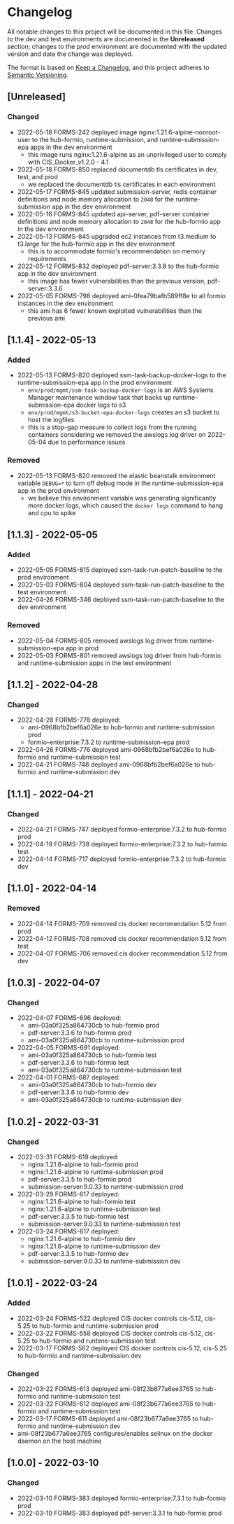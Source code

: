 # Changelog
All notable changes to this project will be documented in this file. Changes to the dev and test environments are documented in the **Unreleased** section; changes to the prod environment are documented with the updated version and date the change was deployed.

The format is based on [Keep a Changelog](https://keepachangelog.com/en/1.0.0/),
and this project adheres to [Semantic Versioning](https://semver.org/spec/v2.0.0.html).

## [Unreleased]
### Changed
- 2022-05-18 FORMS-242 deployed image nginx:1.21.6-alpine-nonroot-user to the hub-formio, runtime-submission, and runtime-submission-epa apps in the dev environment
  - this image runs nginx:1.21.6-alpine as an unprivileged user to comply with CIS_Docker_v1.2.0 - 4.1
- 2022-05-18 FORMS-850 replaced documentdb tls certificates in dev, test, and prod
  - we replaced the documentdb tls certificates in each environment
- 2022-05-17 FORMS-845 updated submission-server, redis container definitions and node memory allocation to `2048` for the runtime-submission app in the dev environment
- 2022-05-16 FORMS-845 updated api-server, pdf-server container definitions and node memory allocation to `2048` for the hub-formio app in the dev environment
- 2022-05-13 FORMS-845 upgraded ec2 instances from t3.medium to t3.large for the hub-formio app in the dev environment
  - this is to accommodate formio's recommendation on memory requirements
- 2022-05-12 FORMS-832 deployed pdf-server:3.3.8 to the hub-formio app in the dev environment
  - this image has fewer vulnerabilities than the previous version, pdf-server:3.3.6
- 2022-05-05 FORMS-798 deployed ami-0fea79bafb589ff8e to all formio instances in the dev environment
  - this ami has 6 fewer known exploited vulnerabilities than the previous ami

## [1.1.4] - 2022-05-13
### Added
- 2022-05-13 FORMS-820 deployed ssm-task-backup-docker-logs to the runtime-submission-epa app in the prod environment
    - `env/prod/mgmt/ssm-task-backup-docker-logs` is an AWS Systems Manager maintenance window task that backs up runtime-submission-epa docker logs to s3
    - `env/prod/mgmt/s3-bucket-epa-docker-logs` creates an s3 bucket to host the logfiles
    - this is a stop-gap measure to collect logs from the running containers considering we removed the awslogs log driver on 2022-05-04 due to performance issues
### Removed
- 2022-05-13 FORMS-820 removed the elastic beanstalk environment variable `DEBUG=*` to turn off debug mode in the runtime-submission-epa app in the prod environment
    - we believe this environment variable was generating significantly more docker logs, which caused the `docker logs` command to hang and cpu to spike

## [1.1.3] - 2022-05-05
### Added
- 2022-05-05 FORMS-815 deployed ssm-task-run-patch-baseline to the prod environment
- 2022-05-03 FORMS-804 deployed ssm-task-run-patch-baseline to the test environment
- 2022-04-26 FORMS-346 deployed ssm-task-run-patch-baseline to the dev environment

### Removed
- 2022-05-04 FORMS-805 removed awslogs log driver from runtime-submission-epa app in prod
- 2022-05-03 FORMS-801 removed awslogs log driver from hub-formio and runtime-submission apps in the test environment

## [1.1.2] - 2022-04-28
### Changed
- 2022-04-28 FORMS-778 deployed:
    - ami-0968bfb2bef6a026e to hub-formio and runtime-submission prod
    - formio-enterprise:7.3.2 to runtime-submission-epa prod
- 2022-04-26 FORMS-776 deployed ami-0968bfb2bef6a026e to hub-formio and runtime-submission test
- 2022-04-21 FORMS-748 deployed ami-0968bfb2bef6a026e to hub-formio and runtime-submission dev

## [1.1.1] - 2022-04-21
### Changed
- 2022-04-21 FORMS-747 deployed formio-enterprise:7.3.2 to hub-formio prod
- 2022-04-19 FORMS-738 deployed formio-enterprise:7.3.2 to hub-formio test
- 2022-04-14 FORMS-717 deployed formio-enterprise:7.3.2 to hub-formio dev

## [1.1.0] - 2022-04-14
### Removed
- 2022-04-14 FORMS-709 removed cis docker recommendation 5.12 from prod
- 2022-04-12 FORMS-708 removed cis docker recommendation 5.12 from test
- 2022-04-07 FORMS-706 removed cis docker recommendation 5.12 from dev

## [1.0.3] - 2022-04-07
### Changed
- 2022-04-07 FORMS-696 deployed:
    - ami-03a0f325a864730cb to hub-formio prod
    - pdf-server:3.3.6 to hub-formio prod
    - ami-03a0f325a864730cb to runtime-submission prod
- 2022-04-05 FORMS-691 deployed:
    - ami-03a0f325a864730cb to hub-formio test
    - pdf-server:3.3.6 to hub-formio test
    - ami-03a0f325a864730cb to runtime-submission test
- 2022-04-01 FORMS-687 deployed:
    - ami-03a0f325a864730cb to hub-formio dev
    - pdf-server:3.3.6 to hub-formio dev
    - ami-03a0f325a864730cb to runtime-submission dev

## [1.0.2] - 2022-03-31
### Changed
- 2022-03-31 FORMS-619 deployed:
    - nginx:1.21.6-alpine to hub-formio prod
    - nginx:1.21.6-alpine to runtime-submission prod
    - pdf-server:3.3.5 to hub-formio prod
    - submission-server:9.0.33 to runtime-submission prod
- 2022-03-29 FORMS-617 deployed:
    - nginx:1.21.6-alpine to hub-formio test
    - nginx:1.21.6-alpine to runtime-submission test
    - pdf-server:3.3.5 to hub-formio test
    - submission-server:9.0.33 to runtime-submission test
- 2022-03-24 FORMS-617 deployed:
    - nginx:1.21.6-alpine to hub-formio dev
    - nginx:1.21.6-alpine to runtime-submission dev
    - pdf-server:3.3.5 to hub-formio dev
    - submission-server:9.0.33 to runtime-submission dev

## [1.0.1] - 2022-03-24
### Added
- 2022-03-24 FORMS-522 deployed CIS docker controls cis-5.12, cis-5.25 to hub-formio and runtime-submission prod
- 2022-03-22 FORMS-558 deployed CIS docker controls cis-5.12, cis-5.25 to hub-formio and runtime-submission test
- 2022-03-17 FORMS-562 deployed CIS docker controls cis-5.12, cis-5.25 to hub-formio and runtime-submission dev

### Changed
- 2022-03-22 FORMS-613 deployed ami-08f23b677a6ee3765 to hub-formio and runtime-submission test
- 2022-03-22 FORMS-612 deployed ami-08f23b677a6ee3765 to hub-formio and runtime-submission test
- 2022-03-17 FORMS-611 deployed ami-08f23b677a6ee3765 to hub-formio and runtime-submission dev
- ami-08f23b677a6ee3765 configures/enables selinux on the docker daemon on the host machine

## [1.0.0] - 2022-03-10
### Changed
- 2022-03-10 FORMS-383 deployed formio-enterprise:7.3.1 to hub-formio prod
- 2022-03-10 FORMS-383 deployed pdf-server:3.3.1 to hub-formio prod

